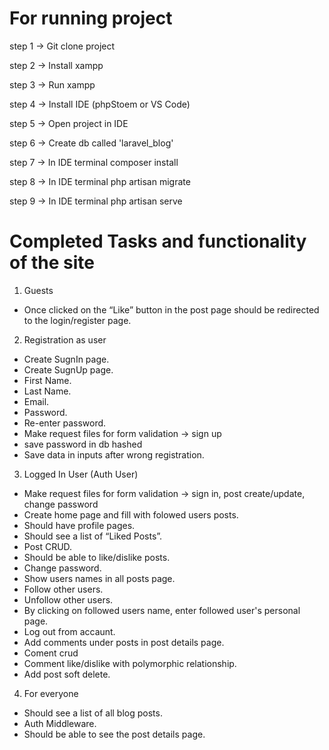 For running project
===================

step 1 -> Git clone project

step 2 -> Install xampp

step 3 -> Run xampp

step 4 -> Install IDE (phpStoem or VS Code)

step 5 -> Open project in IDE

step 6 -> Create db called 'laravel_blog'

step 7 -> In IDE terminal composer install

step 8 -> In IDE terminal php artisan migrate

step 9 -> In IDE terminal php artisan serve


Completed Tasks and functionality of the site
=============================================

1. Guests
  + Once clicked on the “Like” button in the post page should be redirected to the login/register page.

2. Registration as user
  + Create SugnIn page.
  + Create SugnUp page.  
  + First Name.
  + Last Name.
  + Email.
  + Password.
  + Re-enter password.
  + Make request files for form validation -> sign up
  + save password in db hashed
  + Save data in inputs after wrong registration.

3. Logged In User (Auth User)
  + Make request files for form validation -> sign in, post create/update, change password
  + Create home page and fill with folowed users posts.   
  + Should have profile pages.  
  + Should see a list of “Liked Posts”.
  + Post CRUD.
  + Should be able to like/dislike posts.
  + Change password.
  + Show users names in all posts page.
  + Follow other users.
  + Unfollow other users.  
  + By clicking on followed users name, enter followed user's personal page. 
  + Log out from accaunt.
  + Add comments under posts in post details page.  
  + Coment crud
  + Comment like/dislike with polymorphic relationship.
  + Add post soft delete.
  
4. For everyone
  + Should see a list of all blog posts.  
  + Auth Middleware.
  + Should be able to see the post details page.
